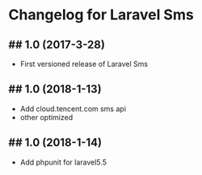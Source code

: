 # Changelog for Laravel Sms

## ## 1.0 (2017-3-28)
   
   - First versioned release of Laravel Sms

## ## 1.0 (2018-1-13)
   
   - Add cloud.tencent.com sms api
   - other optimized
   
## ## 1.0 (2018-1-14)
   
   - Add phpunit for laravel5.5
